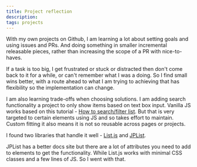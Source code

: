 ```yaml
---
title: Project reflection
description:
tags: projects
---
```

With my own projects on Github, I am learning a lot about setting goals and using issues and PRs. And doing something in smaller incremental releasable pieces, rather than increasing the scope of a PR with nice-to-haves.

If a task is too big, I get frustrated or stuck or distracted then don't come back to it for a while, or can't remember what I was a doing. So I find small wins better, with a route ahead to what I am trying to achieving that has flexibility so the implementation can change.

I am also learning trade-offs when choosing solutions. I am adding search functionality a project to only show items based on text box input. Vanilla JS works based on this tutorial - [How to search/filter list](https://www.w3schools.com/howto/howto_js_filter_lists.asp). But that is very targeted to certain elements using JS and so takes effort to maintain. Custom fitting it also means it is not so reusable across pages or projects.

I found two libraries that handle it well - [List.js](https://listjs.com/) and [JPList](https://www.jplist.org/).

JPList has a better docs site but there are a lot of attributes you need to add to elements to get the functionality. While List.js works with minimal CSS classes and a few lines of JS. So I went with that.
